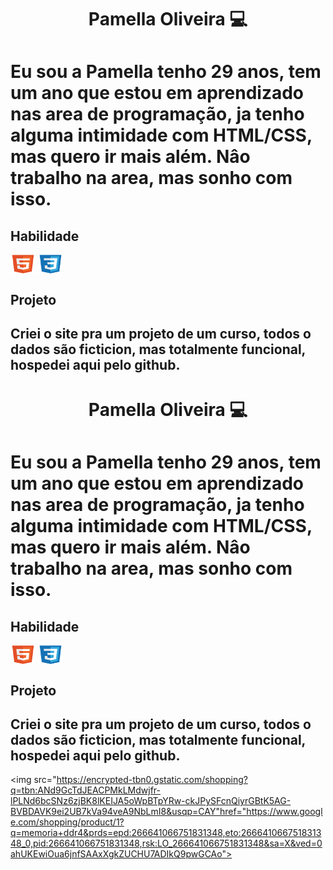 <div align="center">

# Pamella Oliveira  💻

</div>

<h1>Eu sou a Pamella tenho 29 anos, tem um ano que estou em aprendizado nas area de programação, ja tenho alguma intimidade com HTML/CSS, mas quero ir mais além.
Nâo trabalho na area, mas sonho com isso.
</h1>

## Habilidade 
<img align="center" alt="HTML" height="30" width="40" src="https://raw.githubusercontent.com/devicons/devicon/master/icons/html5/html5-original.svg">
<img align="center" alt="CSS" height="30" width="40" src="https://raw.githubusercontent.com/devicons/devicon/master/icons/css3/css3-original.svg"> 

## Projeto
<h2>
Criei o site pra um projeto de um curso, todos o dados são ficticion, mas totalmente funcional, hospedei aqui pelo github.</h2>

<div align="center">

# Pamella Oliveira  💻

</div>

<h1>Eu sou a Pamella tenho 29 anos, tem um ano que estou em aprendizado nas area de programação, ja tenho alguma intimidade com HTML/CSS, mas quero ir mais além.
Nâo trabalho na area, mas sonho com isso.
</h1>

## Habilidade 
<img align="center" alt="HTML" height="30" width="40" src="https://raw.githubusercontent.com/devicons/devicon/master/icons/html5/html5-original.svg">
<img align="center" alt="CSS" height="30" width="40" src="https://raw.githubusercontent.com/devicons/devicon/master/icons/css3/css3-original.svg"> 

## Projeto
<h2>
Criei o site pra um projeto de um curso, todos o dados são ficticion, mas totalmente funcional, hospedei aqui pelo github.</h2>

<img src="https://encrypted-tbn0.gstatic.com/shopping?q=tbn:ANd9GcTdJEACPMkLMdwjfr-lPLNd6bcSNz6zjBK8lKEIJA5oWpBTpYRw-ckJPySFcnQiyrGBtK5AG-BVBDAVK9ei2UB7kVa94veA9NbLmI8&usqp=CAY"href="https://www.google.com/shopping/product/1?q=memoria+ddr4&prds=epd:266641066751831348,eto:266641066751831348_0,pid:266641066751831348,rsk:LO_266641066751831348&sa=X&ved=0ahUKEwiOua6jnfSAAxXgkZUCHU7ADIkQ9pwGCAo"></a>
